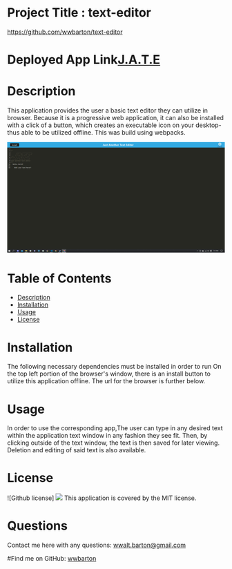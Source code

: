 # Project Title : text-editor

https://github.com/wwbarton/text-editor

# Deployed App Link[J.A.T.E](https://ja-text-editor.herokuapp.com/)

# Description

This application provides the user a basic text editor they can utilize in browser. Because it is a progressive web application, it can also be installed with a click of a button, which creates an executable icon on your desktop- thus able to be utilized offline. This was build using webpacks.

<img src="images\jateSS.png">

# Table of Contents

- [Description](#description)
- [Installation](#installation)
- [Usage](#usage)
- [License](#license)

# Installation

The following necessary dependencies must be installed in order to run
On the top left portion of the browser's window, there is an install button to utilize this application offline. The url for the browser is further below.

# Usage

In order to use the corresponding app,The user can type in any desired text within the application text window in any fashion they see fit. Then, by clicking outside of the text window, the text is then saved for later viewing. Deletion and editing of said text is also available.

# License

![Github license] <img src="https://img.shields.io/badge/license-MIT-blue.svg">
This application is covered by the MIT license.

# Questions

Contact me here with any questions: wwalt.barton@gmail.com

#Find me on GitHub: [wwbarton](https://github.com/wwbarton)
